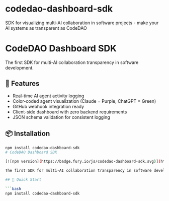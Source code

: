 # codedao-dashboard-sdk
SDK for visualizing multi-AI collaboration in software projects - make your AI systems as transparent as CodeDAO
# CodeDAO Dashboard SDK

The first SDK for multi-AI collaboration transparency in software development.

## 🚀 Features
- Real-time AI agent activity logging
- Color-coded agent visualization (Claude = Purple, ChatGPT = Green)
- GitHub webhook integration ready
- Client-side dashboard with zero backend requirements
- JSON schema validation for consistent logging

## 📦 Installation
```bash
npm install codedao-dashboard-sdk
# CodeDAO Dashboard SDK

[![npm version](https://badge.fury.io/js/codedao-dashboard-sdk.svg)](https://www.npmjs.com/package/codedao-dashboard-sdk)

The first SDK for multi-AI collaboration transparency in software development.

## 🚀 Quick Start

```bash
npm install codedao-dashboard-sdk
